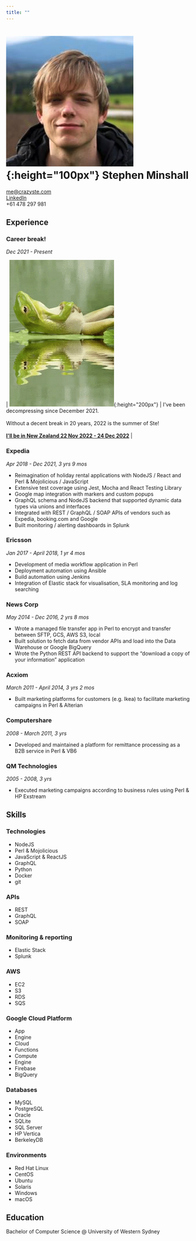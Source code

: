 ```yaml
---
title: ""
---
```


# ![Hey!](assets/me.png){:height="100px"} Stephen Minshall

[me@crazyste.com](mailto:me@crazyste.com)
<br/>[LinkedIn](https://linkedin.com/in/stephenminshall)
<br/>+61 478 297 981

## Experience

### Career break!

*Dec 2021 - Present*

| ![Decompressing](assets/frog-chill.gif){:height="200px"} | I've been decompressing since December 2021.<br /><br />Without a decent break in 20 years, 2022 is the summer of Ste!<br><br> [**I'll be in New Zealand 22 Nov 2022 - 24 Dec 2022**](https://www.skylarkcabin.co.nz/) |

### Expedia

*Apr 2018 - Dec 2021, 3 yrs 9 mos*

- Reimagination of holiday rental applications with NodeJS / React and Perl & Mojolicious / JavaScript
- Extensive test coverage using Jest, Mocha and React Testing Library
- Google map integration with markers and custom popups
- GraphQL schema and NodeJS backend that supported dynamic data types via unions and interfaces
- Integrated with REST / GraphQL / SOAP APIs of vendors such as Expedia, booking.com and Google
- Built monitoring / alerting dashboards in Splunk

### Ericsson

*Jan 2017 - April 2018, 1 yr 4 mos*

- Development of media workflow application in Perl
- Deployment automation using Ansible
- Build automation using Jenkins
- Integration of Elastic stack for visualisation, SLA monitoring and log searching

### News Corp

*May 2014 - Dec 2016, 2 yrs 8 mos*

- Wrote a managed file transfer app in Perl to encrypt and transfer between SFTP, GCS, AWS S3, local
- Built solution to fetch data from vendor APIs and load into the Data Warehouse or Google BigQuery
- Wrote the Python REST API backend to support the “download a copy of your information” application

### Acxiom

*March 2011 - April 2014, 3 yrs 2 mos*

- Built marketing platforms for customers (e.g. Ikea) to facilitate marketing campaigns in Perl & Alterian

### Computershare

*2008 - March 2011, 3 yrs*

- Developed and maintained a platform for remittance processing as a B2B service in Perl & VB6

### QM Technologies

*2005 - 2008, 3 yrs*

- Executed marketing campaigns according to business rules using Perl & HP Exstream

## Skills

### Technologies

- NodeJS
- Perl & Mojolicious
- JavaScript & ReactJS
- GraphQL
- Python
- Docker
- git

### APIs

- REST
- GraphQL
- SOAP

### Monitoring & reporting

- Elastic Stack
- Splunk

### AWS

- EC2
- S3
- RDS
- SQS

### Google Cloud Platform

- App
- Engine
- Cloud
- Functions
- Compute
- Engine
- Firebase
- BigQuery

### Databases

- MySQL
- PostgreSQL
- Oracle
- SQLite
- SQL Server
- HP Vertica
- BerkeleyDB

### Environments

- Red Hat Linux
- CentOS
- Ubuntu
- Solaris
- Windows
- macOS

## Education

Bachelor of Computer Science @ University of Western Sydney
